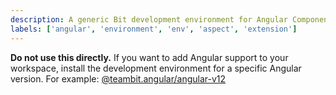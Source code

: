 ```yaml
---
description: A generic Bit development environment for Angular Components
labels: ['angular', 'environment', 'env', 'aspect', 'extension']
---
```


**Do not use this directly.** If you want to add Angular support to your workspace, install the development environment for a specific Angular version.
For example: [@teambit.angular/angular-v12](https://bit.dev/teambit/angular/angular-v12)
